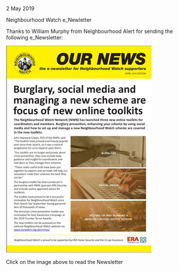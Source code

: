 2 May 2019

Neighbourhood Watch e_Newletter

Thanks to William Murphy from Neighbourhood Alert for sending the following e_Newsletter:

[](http://www.northcrayresidents.org.uk/posters/poster276.pdf)

![Image](images/nm0756_1.gif)

Click on the image above to read the Newsletter
